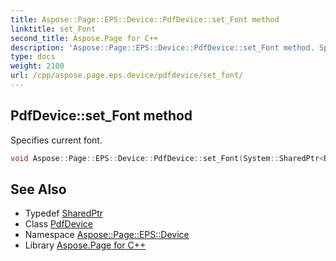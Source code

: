 ```yaml
---
title: Aspose::Page::EPS::Device::PdfDevice::set_Font method
linktitle: set_Font
second_title: Aspose.Page for C++
description: 'Aspose::Page::EPS::Device::PdfDevice::set_Font method. Specifies current font in C++.'
type: docs
weight: 2100
url: /cpp/aspose.page.eps.device/pdfdevice/set_font/
---
```

## PdfDevice::set_Font method


Specifies current font.

```cpp
void Aspose::Page::EPS::Device::PdfDevice::set_Font(System::SharedPtr<BaseTrFont> value) override
```

## See Also

* Typedef [SharedPtr](../../../system/sharedptr/)
* Class [PdfDevice](../)
* Namespace [Aspose::Page::EPS::Device](../../)
* Library [Aspose.Page for C++](../../../)
